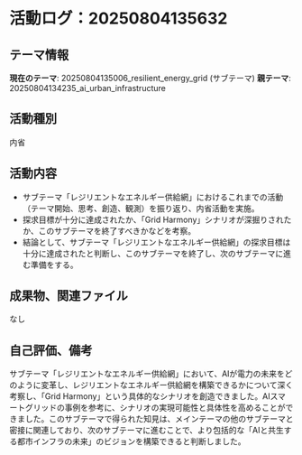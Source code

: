 # 活動ログ：20250804135632

## テーマ情報
**現在のテーマ**: 20250804135006_resilient_energy_grid (サブテーマ)
**親テーマ**: 20250804134235_ai_urban_infrastructure

## 活動種別
内省

## 活動内容
- サブテーマ「レジリエントなエネルギー供給網」におけるこれまでの活動（テーマ開始、思考、創造、観測）を振り返り、内省活動を実施。
- 探求目標が十分に達成されたか、「Grid Harmony」シナリオが深掘りされたか、このサブテーマを終了すべきかなどを考察。
- 結論として、サブテーマ「レジリエントなエネルギー供給網」の探求目標は十分に達成されたと判断し、このサブテーマを終了し、次のサブテーマに進む準備をする。

## 成果物、関連ファイル
なし

## 自己評価、備考
サブテーマ「レジリエントなエネルギー供給網」において、AIが電力の未来をどのように変革し、レジリエントなエネルギー供給網を構築できるかについて深く考察し、「Grid Harmony」という具体的なシナリオを創造できました。AIスマートグリッドの事例を参考に、シナリオの実現可能性と具体性を高めることができました。このサブテーマで得られた知見は、メインテーマの他のサブテーマと密接に関連しており、次のサブテーマに進むことで、より包括的な「AIと共生する都市インフラの未来」のビジョンを構築できると判断しました。
